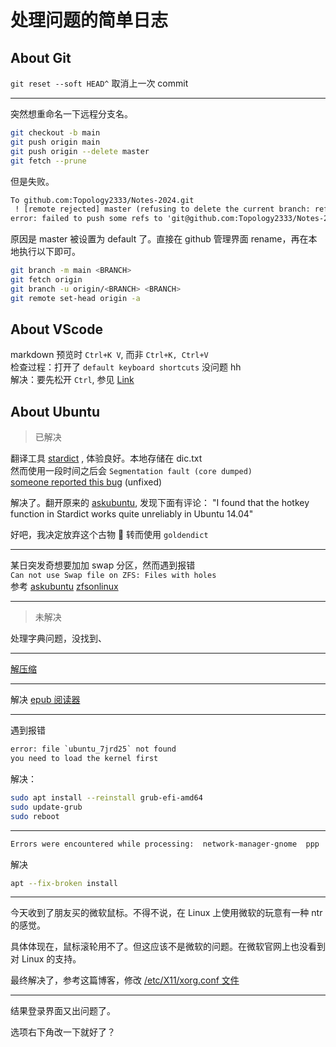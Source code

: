 # 处理问题的简单日志

<!-- ## 目录

Table Contents

- [About Git](#about-git)
- [About VScode](#about-vscode)
- [About Ubuntu](#about-ubuntu) -->

## About Git

`git reset --soft HEAD^` 取消上一次 commit

---

突然想重命名一下远程分支名。

```bash
git checkout -b main
git push origin main
git push origin --delete master
git fetch --prune
```

但是失败。

```txt
To github.com:Topology2333/Notes-2024.git
 ! [remote rejected] master (refusing to delete the current branch: refs/heads/master)
error: failed to push some refs to 'git@github.com:Topology2333/Notes-2024.git'
```

原因是 master 被设置为 default 了。直接在 github 管理界面 rename，再在本地执行以下即可。

```bash
git branch -m main <BRANCH>
git fetch origin
git branch -u origin/<BRANCH> <BRANCH>
git remote set-head origin -a
```

## About VScode

markdown 预览时 `Ctrl+K V`, 而非 `Ctrl+K, Ctrl+V`  
检查过程：打开了 `default keyboard shortcuts` 没问题 hh  
解决：要先松开 `Ctrl`, 参见 [Link](https://github.com/Microsoft/vscode/issues/60063#issuecomment-427585711)

## About Ubuntu

> 已解决

翻译工具 [stardict](https://askubuntu.com/questions/95252/is-there-any-application-tool-for-quick-translations-of-a-selected-word)
, 体验良好。本地存储在 dic.txt  
然而使用一段时间之后会 `Segmentation fault (core dumped)`  
[someone reported this bug](https://bugs.launchpad.net/ubuntu/+source/stardict/+bug/1999288) (unfixed)

解决了。翻开原来的 [askubuntu](https://askubuntu.com/questions/95252/is-there-any-application-tool-for-quick-translations-of-a-selected-word), 发现下面有评论：
"I found that the hotkey function in Stardict works quite unreliably in Ubuntu 14.04"

好吧，我决定放弃这个古物 🌾 转而使用 `goldendict`

---

某日突发奇想要加加 swap 分区，然而遇到报错  
`Can not use Swap file on ZFS: Files with holes`  
参考 [askubuntu](https://askubuntu.com/questions/1198903/can-not-use-swap-file-on-zfs-files-with-holes) [zfsonlinux](https://github.com/zfsonlinux/pkg-zfs/wiki/HOWTO-use-a-zvol-as-a-swap-device)

---

<!-- 为了下载字典而[安装 7-zip](https://gcore.com/learning/how-to-extract-7z-files-linux/)

```shell
sudo apt update
sudo apt install p7zip-full

7za x yourfile.7z #extract, ‘x’ stands for extract
``` -->

<!-- --- -->

> 未解决

处理字典问题，没找到、

---

[解压缩](https://phoenixnap.com/kb/extract-tar-gz-files-linux-command-line)

---

解决 [epub 阅读器](https://askubuntu.com/questions/14378/what-software-can-i-use-to-view-epub-documents)

---

遇到报错

```txt
error: file `ubuntu_7jrd25` not found
you need to load the kernel first
```

解决：

```bash
sudo apt install --reinstall grub-efi-amd64
sudo update-grub
sudo reboot
```

---

```bash
Errors were encountered while processing:  network-manager-gnome  ppp
```

解决

```bash
apt --fix-broken install
```

---

今天收到了朋友买的微软鼠标。不得不说，在 Linux 上使用微软的玩意有一种 ntr 的感觉。

具体体现在，鼠标滚轮用不了。但这应该不是微软的问题。在微软官网上也没看到对 Linux 的支持。

最终解决了，参考这篇博客，修改 [/etc/X11/xorg.conf 文件](https://www.linuxidc.com/Linux/2008-05/12999.htm#:~:text=Ubuntu%20%E4%B8%8B%E9%BC%A0%E6%A0%87%E6%BB%9A%E8%BD%AE%E5%A4%B1%E6%95%88%E4%B8%BB%E8%A6%81%E6%98%AF%E9%85%8D%E7%BD%AE%E4%B8%8D%E6%AD%A3%E7%A1%AE%E5%BC%95%E8%B5%B7%EF%BC%8C%E8%A7%A3%E5%86%B3%E6%96%B9%E6%B3%95%E5%A6%82%E4%B8%8B%EF%BC%9A%201%E3%80%81%E9%94%AE%E5%85%A5sudo,gvim%20%2Fetc%2FX11%2Fxorg.conf%202%E3%80%81%E6%89%93%E5%BC%80%E9%85%8D%E7%BD%AE%E6%96%87%E4%BB%B6%E4%B9%8B%E5%90%8E%EF%BC%8C%E5%B0%86%E9%BC%A0%E6%A0%87%E9%85%8D%E7%BD%AE%E5%8F%82%E6%95%B0%E9%83%A8%E5%88%86%E6%94%B9%E5%86%99%E6%88%90%E5%A6%82%E4%B8%8B%E5%BD%A2%E5%BC%8F%EF%BC%9A)

---

结果登录界面又出问题了。

选项右下角改一下就好了？
